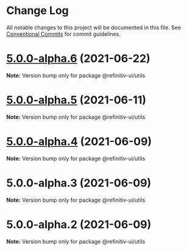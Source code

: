 # Change Log

All notable changes to this project will be documented in this file.
See [Conventional Commits](https://conventionalcommits.org) for commit guidelines.

# [5.0.0-alpha.6](https://git.sami.int.thomsonreuters.com/elf/refinitiv-ui/compare/@refinitiv-ui/utils@5.0.0-alpha.5...@refinitiv-ui/utils@5.0.0-alpha.6) (2021-06-22)

**Note:** Version bump only for package @refinitiv-ui/utils





# [5.0.0-alpha.5](https://git.sami.int.thomsonreuters.com/elf/refinitiv-ui/compare/@refinitiv-ui/utils@5.0.0-alpha.4...@refinitiv-ui/utils@5.0.0-alpha.5) (2021-06-11)

**Note:** Version bump only for package @refinitiv-ui/utils





# [5.0.0-alpha.4](https://git.sami.int.thomsonreuters.com/elf/refinitiv-ui/compare/@refinitiv-ui/utils@5.0.0-alpha.3...@refinitiv-ui/utils@5.0.0-alpha.4) (2021-06-09)

**Note:** Version bump only for package @refinitiv-ui/utils





# 5.0.0-alpha.3 (2021-06-09)

**Note:** Version bump only for package @refinitiv-ui/utils





# 5.0.0-alpha.2 (2021-06-09)

**Note:** Version bump only for package @refinitiv-ui/utils
